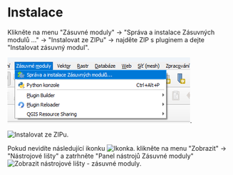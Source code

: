 # Instalace

Klikněte na menu "Zásuvné moduly" -> "Správa a instalace Zásuvných modulů ..." -> "Instalovat ze ZIPu" -> najděte ZIP s pluginem a dejte "Instalovat zásuvný modul".

![Správa a instalace zásuvných modulů](img/sprava-zasuvnych-modulu.png "Správa a instalace zásuvných modulů").

![Instalovat ze ZIPu](/img/instalace-modulu-ze-zipu.png "Instalovat ze ZIPu").

Pokud nevidíte následující ikonku
![Ikonka](/img/plugin-ikona.png "Ikonka").
klikněte na menu "Zobrazit" -> "Nástrojové lišty" a zatrhněte "Panel nástrojů Zásuvné moduly"
![Zobrazit nástrojové lišty - zásuvné moduly](/img/zobrazeni-zasuvnych-modulu.png "Zobrazit nástrojové lišty - zásuvné moduly").



